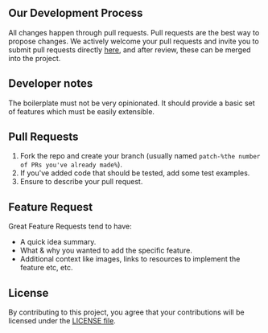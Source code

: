 ## Our Development Process

All changes happen through pull requests. Pull requests are the best way to propose changes.
We actively welcome your pull requests and invite you to submit pull requests directly
[here](https://github.com/codebyaryan/flask-graphql-boilerplate/pulls), and after review, these can be merged into the project.

## Developer notes

The boilerplate must not be very opinionated. It should provide a basic set of features
which must be easily extensible.

## Pull Requests

1. Fork the repo and create your branch (usually named `patch-%the number of PRs you've already made%`).
2. If you've added code that should be tested, add some test examples.
3. Ensure to describe your pull request.

## Feature Request

Great Feature Requests tend to have:

- A quick idea summary.
- What & why you wanted to add the specific feature.
- Additional context like images, links to resources to implement the feature etc, etc.

## License

By contributing to this project, you agree that your contributions will be licensed
under the [LICENSE file](../LICENSE).
